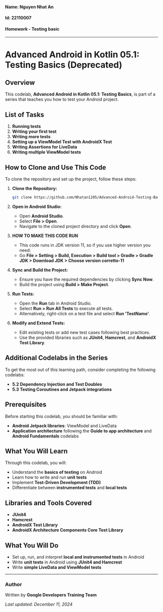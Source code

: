 #### Name: Nguyen Nhat An
#### Id: 22110007
#### Homework - Testing basic
-----
# Advanced Android in Kotlin 05.1: Testing Basics (Deprecated)

## Overview
This codelab, **Advanced Android in Kotlin 05.1: Testing Basics**, is part of a series that teaches you how to test your Android project.
## List of Tasks
1. **Running tests**
2. **Writing your first test**
3. **Writing more tests**
4. **Setting up a ViewModel Test with AndroidX Test**
5. **Writing Assertions for LiveData**
6. **Writing multiple ViewModel tests**
## How to Clone and Use This Code
To clone the repository and set up the project, follow these steps:

1. **Clone the Repository:**
   ```sh
   git clone https://github.com/Nhatan1205/Advanced-Android-Testing-Basics.git
   ```

2. **Open in Android Studio:**
   - Open **Android Studio**.
   - Select **File > Open**.
   - Navigate to the cloned project directory and click **Open**.
3. **HOW TO MAKE THIS CODE RUN**
   - This code runs in JDK version 11, so if you use higher version you need:
   - Go **File > Setting > Build, Execution > Build tool > Gradle > Gradle JDK > Download JDK > Choose version corretto-11**
3. **Sync and Build the Project:**
   - Ensure you have the required dependencies by clicking **Sync Now**.
   - Build the project using **Build > Make Project**.

4. **Run Tests:**
   - Open the **Run** tab in Android Studio.
   - Select **Run > Run All Tests** to execute all tests.
   - Alternatively, right-click on a test file and select **Run 'TestName'**.

5. **Modify and Extend Tests:**
   - Edit existing tests or add new test cases following best practices.
   - Use the provided libraries such as **JUnit4**, **Hamcrest**, and **AndroidX Test Library**.

## Additional Codelabs in the Series
To get the most out of this learning path, consider completing the following codelabs:
- **5.2 Dependency Injection and Test Doubles**
- **5.3 Testing Coroutines and Jetpack integrations**
## Prerequisites
Before starting this codelab, you should be familiar with:
- **Android Jetpack libraries**: ViewModel and LiveData
- **Application architecture** following the **Guide to app architecture** and **Android Fundamentals** codelabs

## What You Will Learn
Through this codelab, you will:
- Understand the **basics of testing** on Android
- Learn how to write and run **unit tests**
- Implement **Test-Driven Development (TDD)**
- Differentiate between **instrumented tests** and **local tests**

## Libraries and Tools Covered
- **JUnit4**
- **Hamcrest**
- **AndroidX Test Library**
- **AndroidX Architecture Components Core Test Library**

## What You Will Do
- Set up, run, and interpret **local and instrumented tests** in Android
- Write **unit tests** in Android using **JUnit4 and Hamcrest**
- Write **simple LiveData and ViewModel tests**





---

### Author
Written by **Google Developers Training Team**

_Last updated: December 11, 2024_

